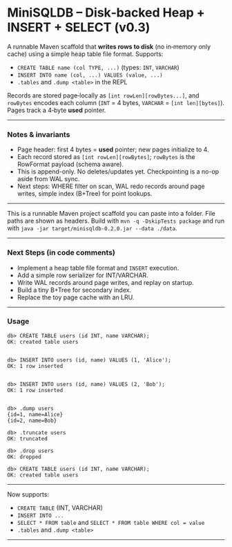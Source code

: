 # MiniSQLDB – Disk‑backed Heap + INSERT + SELECT (v0.3)


A runnable Maven scaffold that **writes rows to disk** (no in‑memory only cache) using a simple heap table file format. Supports:
- `CREATE TABLE name (col TYPE, ...)` (types: `INT`, `VARCHAR`)
- `INSERT INTO name (col, ...) VALUES (value, ...)`
- `.tables` and `.dump <table>` in the REPL


Records are stored page‑locally as `[int rowLen][rowBytes...]`, and `rowBytes` encodes each column (`INT` = 4 bytes, `VARCHAR` = `[int len][bytes]`). Pages track a 4‑byte **used** pointer.

---

### Notes & invariants
- Page header: first 4 bytes = **used** pointer; new pages initialize to 4.
- Each record stored as `[int rowLen][rowBytes]`; `rowBytes` is the RowFormat payload (schema aware).
- This is append-only. No deletes/updates yet. Checkpointing is a no-op aside from WAL sync.
- Next steps: WHERE filter on scan, WAL redo records around page writes, simple index (B+Tree) for point lookups.

---

This is a runnable Maven project scaffold you can paste into a folder.
File paths are shown as headers.
Build with `mvn -q -DskipTests package` and
run with `java -jar target/minisqldb-0.2.0.jar --data ./data`.

---

### Next Steps (in code comments)
- Implement a heap table file format and `INSERT` execution.
- Add a simple row serializer for INT/VARCHAR.
- Write WAL records around page writes, and replay on startup.
- Build a tiny B+Tree for secondary index.
- Replace the toy page cache with an LRU.

---

### Usage
```
db> CREATE TABLE users (id INT, name VARCHAR);
OK: created table users


db> INSERT INTO users (id, name) VALUES (1, 'Alice');
OK: 1 row inserted


db> INSERT INTO users (id, name) VALUES (2, 'Bob');
OK: 1 row inserted


db> .dump users
{id=1, name=Alice}
{id=2, name=Bob}

db> .truncate users
OK: truncated

db> .drop users
OK: dropped

db> CREATE TABLE users (id INT, name VARCHAR);
OK: created table users
```

---


Now supports:
- `CREATE TABLE` (INT, VARCHAR)
- `INSERT INTO ...`
- `SELECT * FROM table` and `SELECT * FROM table WHERE col = value`
- `.tables` and `.dump <table>`

---
